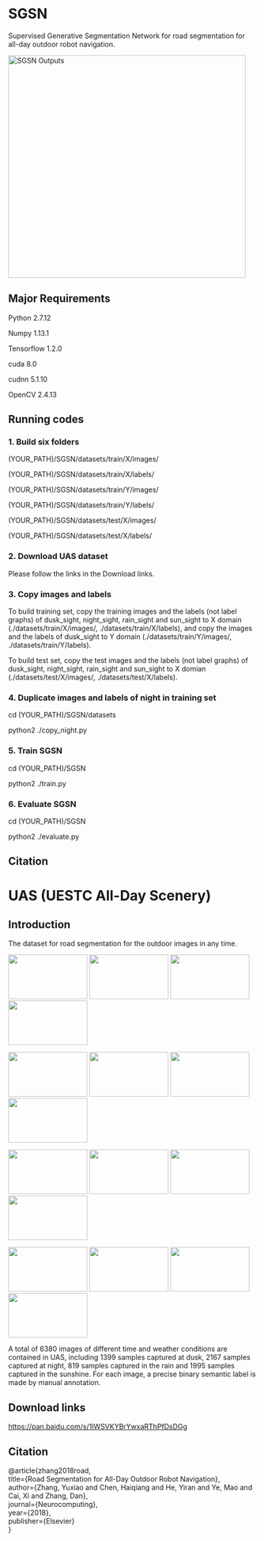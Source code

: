 # SGSN

Supervised Generative Segmentation Network for road segmentation for all-day outdoor robot navigation.

<img src="https://github.com/yuxiaoz/SGSN/blob/master/images/sgsn.png" width="480" height="450" alt="SGSN Outputs"/>

## Major Requirements

Python 2.7.12

Numpy 1.13.1

Tensorflow 1.2.0

cuda 8.0

cudnn 5.1.10

OpenCV 2.4.13

## Running codes

### 1. Build six folders

(YOUR_PATH)/SGSN/datasets/train/X/images/

(YOUR_PATH)/SGSN/datasets/train/X/labels/

(YOUR_PATH)/SGSN/datasets/train/Y/images/

(YOUR_PATH)/SGSN/datasets/train/Y/labels/

(YOUR_PATH)/SGSN/datasets/test/X/images/

(YOUR_PATH)/SGSN/datasets/test/X/labels/

### 2. Download UAS dataset

Please follow the links in the Download links.

### 3. Copy images and labels

To build training set, copy the training images and the labels (not label graphs) of dusk_sight, night_sight, rain_sight and sun_sight to X domain (./datasets/train/X/images/, ./datasets/train/X/labels), and copy the images and the labels of dusk_sight to Y domain (./datasets/train/Y/images/, ./datasets/train/Y/labels).

To build test set, copy the test images and the labels (not label graphs) of dusk_sight, night_sight, rain_sight and sun_sight to X domian (./datasets/test/X/images/, ./datasets/test/X/labels).

### 4. Duplicate images and labels of night in training set

cd (YOUR_PATH)/SGSN/datasets

python2 ./copy_night.py

### 5. Train SGSN

cd (YOUR_PATH)/SGSN

python2 ./train.py

### 6. Evaluate SGSN

cd (YOUR_PATH)/SGSN

python2 ./evaluate.py

## Citation

# UAS (UESTC All-Day Scenery)

## Introduction

The dataset for road segmentation for the outdoor images in any time. 

<img src="https://github.com/yuxiaoz/SGSN/blob/master/images/DuskSight58.jpg" width="160" height="90">&nbsp;<img src="https://github.com/yuxiaoz/SGSN/blob/master/images/DuskLabelGraph58.png" width="160" height="90">&nbsp;<img src="https://github.com/yuxiaoz/SGSN/blob/master/images/DuskSight161.jpg" width="160" height="90">&nbsp;<img src="https://github.com/yuxiaoz/SGSN/blob/master/images/DuskLabelGraph161.png" width="160" height="90">

<img src="https://github.com/yuxiaoz/SGSN/blob/master/images/NightSight248.jpg" width="160" height="90">&nbsp;<img src="https://github.com/yuxiaoz/SGSN/blob/master/images/NightLabelGraph248.png" width="160" height="90">&nbsp;<img src="https://github.com/yuxiaoz/SGSN/blob/master/images/NightSight716.jpg" width="160" height="90">&nbsp;<img src="https://github.com/yuxiaoz/SGSN/blob/master/images/NightLabelGraph716.png" width="160" height="90">

<img src="https://github.com/yuxiaoz/SGSN/blob/master/images/RainSight752.jpg" width="160" height="90">&nbsp;<img src="https://github.com/yuxiaoz/SGSN/blob/master/images/RainLabelGraph752.png" width="160" height="90">&nbsp;<img src="https://github.com/yuxiaoz/SGSN/blob/master/images/RainSight808.jpg" width="160" height="90">&nbsp;<img src="https://github.com/yuxiaoz/SGSN/blob/master/images/RainLabelGraph808.png" width="160" height="90">

<img src="https://github.com/yuxiaoz/SGSN/blob/master/images/SunSight1169.jpg" width="160" height="90">&nbsp;<img src="https://github.com/yuxiaoz/SGSN/blob/master/images/SunLabelGraph1169.png" width="160" height="90">&nbsp;<img src="https://github.com/yuxiaoz/SGSN/blob/master/images/SunSight1304.jpg" width="160" height="90">&nbsp;<img src="https://github.com/yuxiaoz/SGSN/blob/master/images/SunLabelGraph1304.png" width="160" height="90">

A total of 6380 images of different time and weather conditions are contained in UAS, including 1399 samples captured at dusk, 2167 samples captured at night, 819 samples captured in the rain and 1995 samples captured in the sunshine.
For each image, a precise binary semantic label is made by manual annotation.

## Download links

https://pan.baidu.com/s/1IWSVKYBrYwxaRThPfDsDGg

## Citation

@article{zhang2018road,   
  title={Road Segmentation for All-Day Outdoor Robot Navigation},   
  author={Zhang, Yuxiao and Chen, Haiqiang and He, Yiran and Ye, Mao and Cai, Xi and Zhang, Dan},   
  journal={Neurocomputing},   
  year={2018},   
  publisher={Elsevier}   
  }